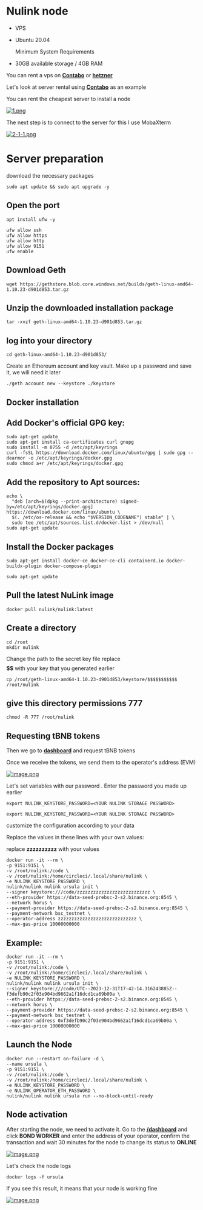# Nulink node

- VPS

- Ubuntu 20.04
  
  Minimum System Requirements

- 30GB available storage / 4GB RAM


You can rent a vps on **[Contabo](https://contabo.com/en/vps-c/)** or **[hetzner](https://www.hetzner.com/)**




Let's look at server rental using **[Contabo](https://contabo.com/en/vps-c/)** as an example




You can rent the cheapest server to install a node 



[![1.png](https://i.postimg.cc/L5cHBhXP/1.png)](https://postimg.cc/BPC9JS2Z)



The next step is to connect to the server for this I use MobaXterm





[![2-1-1.png](https://i.postimg.cc/Xqwx8mnx/2-1-1.png)](https://postimg.cc/2LS4jHbB)






# Server preparation

download the necessary packages

```
sudo apt update && sudo apt upgrade -y
```

## Open the port


```
apt install ufw -y
```


```
ufw allow ssh
ufw allow https
ufw allow http
ufw allow 9151
ufw enable
```

## Download Geth 

```
wget https://gethstore.blob.core.windows.net/builds/geth-linux-amd64-1.10.23-d901d853.tar.gz
```

## Unzip the downloaded installation package

```
tar -xvzf geth-linux-amd64-1.10.23-d901d853.tar.gz
```

## log into your directory

```
cd geth-linux-amd64-1.10.23-d901d853/
```

Create an Ethereum account and key vault. 
Make up a password and save it, we will need it later

```
./geth account new --keystore ./keystore
```

 ## Docker installation


## Add Docker's official GPG key:

```
sudo apt-get update
sudo apt-get install ca-certificates curl gnupg
sudo install -m 0755 -d /etc/apt/keyrings
curl -fsSL https://download.docker.com/linux/ubuntu/gpg | sudo gpg --dearmor -o /etc/apt/keyrings/docker.gpg
sudo chmod a+r /etc/apt/keyrings/docker.gpg
```

## Add the repository to Apt sources:

```
echo \
  "deb [arch=$(dpkg --print-architecture) signed-by=/etc/apt/keyrings/docker.gpg] https://download.docker.com/linux/ubuntu \
  $(. /etc/os-release && echo "$VERSION_CODENAME") stable" | \
  sudo tee /etc/apt/sources.list.d/docker.list > /dev/null
sudo apt-get update
```

## Install the Docker packages

```
sudo apt-get install docker-ce docker-ce-cli containerd.io docker-buildx-plugin docker-compose-plugin
```

```
sudo apt-get update
```

## Pull the latest NuLink image

```
docker pull nulink/nulink:latest
```

## Create a directory

```
cd /root
mkdir nulink
```

Сhange the path to the secret key file
replace **$$$$$$** with your key that you generated earlier

```
cp /root/geth-linux-amd64-1.10.23-d901d853/keystore/$$$$$$$$$$$ /root/nulink
```


## give this directory permissions 777

```
chmod -R 777 /root/nulink
```

## Requesting tBNB tokens

Then we go to **[dashboard](https://dashboard.testnet.nulink.org/staking)** and request tBNB tokens


Once we receive the tokens, we send them to the operator's address (EVM)

[![image.png](https://i.postimg.cc/bNLfCSJx/image.png)](https://postimg.cc/vc1KDB5T)




Let's set variables with our password . Enter the password you made up earlier



```
export NULINK_KEYSTORE_PASSWORD=<YOUR NULINK STORAGE PASSWORD>
```



```
export NULINK_KEYSTORE_PASSWORD=<YOUR NULINK STORAGE PASSWORD>
```




customize the configuration according to your data

Replace the values in these lines with your own values:

replace **zzzzzzzzzz** with your values


```
docker run -it --rm \
-p 9151:9151 \
-v /root/nulink:/code \
-v /root/nulink:/home/circleci/.local/share/nulink \
-e NULINK_KEYSTORE_PASSWORD \
nulink/nulink nulink ursula init \
--signer keystore:///code/zzzzzzzzzzzzzzzzzzzzzzzzzzz \
--eth-provider https://data-seed-prebsc-2-s2.binance.org:8545 \
--network horus \
--payment-provider https://data-seed-prebsc-2-s2.binance.org:8545 \
--payment-network bsc_testnet \
--operator-address zzzzzzzzzzzzzzzzzzzzzzzzzzzzz \
--max-gas-price 10000000000
```




## Example:

```
docker run -it --rm \
-p 9151:9151 \
-v /root/nulink:/code \
-v /root/nulink:/home/circleci/.local/share/nulink \
-e NULINK_KEYSTORE_PASSWORD \
nulink/nulink nulink ursula init \
--signer keystore:///code/UTC--2023-12-31T17-42-14.316243885Z--f3defb90c2f03e904bd9662a1f16dcd1ca69b00a \
--eth-provider https://data-seed-prebsc-2-s2.binance.org:8545 \
--network horus \
--payment-provider https://data-seed-prebsc-2-s2.binance.org:8545 \
--payment-network bsc_testnet \
--operator-address 0xf3defb90c2f03e904bd9662a1f16dcd1ca69b00a \
--max-gas-price 10000000000
```

## Launch the Node

```
docker run --restart on-failure -d \
--name ursula \
-p 9151:9151 \
-v /root/nulink:/code \
-v /root/nulink:/home/circleci/.local/share/nulink \
-e NULINK_KEYSTORE_PASSWORD \
-e NULINK_OPERATOR_ETH_PASSWORD \
nulink/nulink nulink ursula run --no-block-until-ready
```

## Node activation 
After starting the node, we need to activate it. Go to the **[/dashboard](https://dashboard.testnet.nulink.org/staking)** and click **BOND WORKER** and enter the address of your operator, confirm the transaction and wait 30 minutes for the node to change its status to **ONLINE**

[![image.png](https://i.postimg.cc/kD3Pp0rH/image.png)](https://postimg.cc/n9kWswhK)



Let's check the node logs
```
docker logs -f ursula
```


If you see this result, it means that your node is working fine 




[![image.png](https://i.postimg.cc/c1Dpt8rz/image.png)](https://postimg.cc/BtKYdb55)
